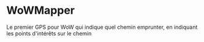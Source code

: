 # WoWMapper
 Le premier GPS pour WoW qui indique quel chemin emprunter, en indiquant les points d'intérêts sur le chemin

